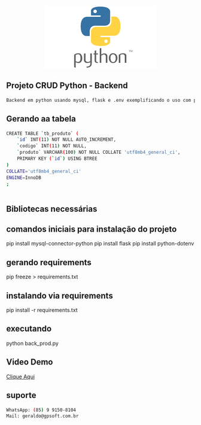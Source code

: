 <p align="center">
  <img src="./assets/images/python.png" width="300" alt="Python" /></a>
</p>

## Projeto CRUD Python - Backend
```bash
Backend em python usando mysql, flask e .env exemplificando o uso com postman

```

## Gerando aa tabela
```bash
CREATE TABLE `tb_produto` (
	`id` INT(11) NOT NULL AUTO_INCREMENT,
	`codigo` INT(11) NOT NULL,
	`produto` VARCHAR(100) NOT NULL COLLATE 'utf8mb4_general_ci',
	PRIMARY KEY (`id`) USING BTREE
)
COLLATE='utf8mb4_general_ci'
ENGINE=InnoDB
;
    
```

## Bibliotecas necessárias
## comandos iniciais para instalação do projeto
pip install mysql-connector-python
pip install flask
pip install python-dotenv

## gerando requirements
pip freeze > requirements.txt

## instalando via requirements
pip install -r requirements.txt

## executando
python back_prod.py

## Video Demo
<a href="https://youtu.be/i8g8NAyTvd8" target="_blank">Clique Aqui</a>

## suporte
```bash
WhatsApp: (85) 9 9150-8104
Mail: geraldo@gpsoft.com.br
```
